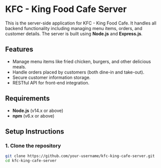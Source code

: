 # KFC - King Food Cafe Server

This is the server-side application for KFC - King Food Cafe. It handles all backend functionality including managing menu items, orders, and customer details. The server is built using **Node.js** and **Express.js**.

## Features
- Manage menu items like fried chicken, burgers, and other delicious meals.
- Handle orders placed by customers (both dine-in and take-out).
- Secure customer information storage.
- RESTful API for front-end integration.

## Requirements

- **Node.js** (v14.x or above)
- **npm** (v6.x or above)

## Setup Instructions

### 1. Clone the repository
```bash
git clone https://github.com/your-username/kfc-king-cafe-server.git
cd kfc-king-cafe-server
